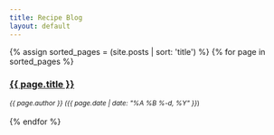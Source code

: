 ```yaml
---
title: Recipe Blog
layout: default
---
```

{% assign sorted_pages = (site.posts | sort: 'title') %}
{% for page in sorted_pages %}
<div class="row">
  <div class="col-sm-12">
    <a href="{{ page.url }}"><h3>{{ page.title }}</h3></a>
    <small><em>{{ page.author }} ({{ page.date | date: "%A %B %-d, %Y" }}</em>)</small><br/><br/>
  </div>
</div>
{% endfor %}